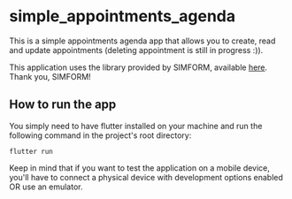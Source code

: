# simple_appointments_agenda

This is a simple appointments agenda app that allows you to create, read and update appointments
(deleting appointment is still in progress :)).

This application uses the library provided by SIMFORM, available [here](https://pub.dev/packages/calendar_view). 
Thank you, SIMFORM! 

## How to run the app
You simply need to have flutter installed on your machine and 
run the following command in the project's root directory:

```
flutter run
```

Keep in mind that if you want to test the application on a mobile device, you'll have to connect a
physical device with development options enabled OR use an emulator.
